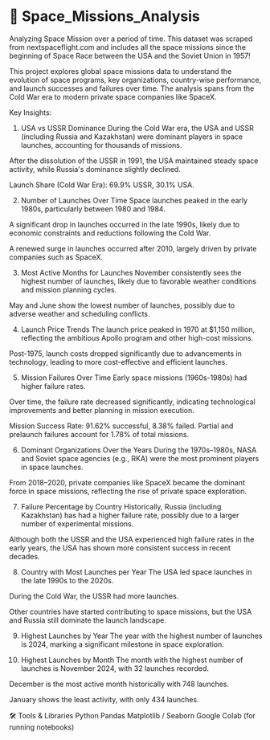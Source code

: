 # 🚀 Space_Missions_Analysis
Analyzing Space Mission over a period of time. 
This dataset was scraped from nextspaceflight.com and includes all the space missions since the beginning of Space Race between the USA and the Soviet Union in 1957!

This project explores global space missions data to understand the evolution of space programs, key organizations, country-wise performance, and launch successes and failures over time. The analysis spans from the Cold War era to modern private space companies like SpaceX.

Key Insights:

1. USA vs USSR Dominance
During the Cold War era, the USA and USSR (including Russia and Kazakhstan) were dominant players in space launches, accounting for thousands of missions.

After the dissolution of the USSR in 1991, the USA maintained steady space activity, while Russia's dominance slightly declined.

Launch Share (Cold War Era): 69.9% USSR, 30.1% USA.

2. Number of Launches Over Time
Space launches peaked in the early 1980s, particularly between 1980 and 1984.

A significant drop in launches occurred in the late 1990s, likely due to economic constraints and reductions following the Cold War.

A renewed surge in launches occurred after 2010, largely driven by private companies such as SpaceX.

3. Most Active Months for Launches
November consistently sees the highest number of launches, likely due to favorable weather conditions and mission planning cycles.

May and June show the lowest number of launches, possibly due to adverse weather and scheduling conflicts.

4. Launch Price Trends
The launch price peaked in 1970 at $1,150 million, reflecting the ambitious Apollo program and other high-cost missions.

Post-1975, launch costs dropped significantly due to advancements in technology, leading to more cost-effective and efficient launches.

5. Mission Failures Over Time
Early space missions (1960s-1980s) had higher failure rates.

Over time, the failure rate decreased significantly, indicating technological improvements and better planning in mission execution.

Mission Success Rate: 91.62% successful, 8.38% failed. Partial and prelaunch failures account for 1.78% of total missions.

6. Dominant Organizations Over the Years
During the 1970s–1980s, NASA and Soviet space agencies (e.g., RKA) were the most prominent players in space launches.

From 2018–2020, private companies like SpaceX became the dominant force in space missions, reflecting the rise of private space exploration.

7. Failure Percentage by Country
Historically, Russia (including Kazakhstan) has had a higher failure rate, possibly due to a larger number of experimental missions.

Although both the USSR and the USA experienced high failure rates in the early years, the USA has shown more consistent success in recent decades.

8. Country with Most Launches per Year
The USA led space launches in the late 1990s to the 2020s.

During the Cold War, the USSR had more launches.

Other countries have started contributing to space missions, but the USA and Russia still dominate the launch landscape.

9. Highest Launches by Year
The year with the highest number of launches is 2024, marking a significant milestone in space exploration.

10. Highest Launches by Month
The month with the highest number of launches is November 2024, with 32 launches recorded.

December is the most active month historically with 748 launches.

January shows the least activity, with only 434 launches.

🛠 Tools & Libraries
Python
Pandas
Matplotlib / Seaborn
Google Colab (for running notebooks)

